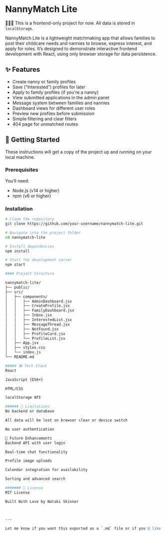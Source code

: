 # NannyMatch Lite

👩🏽‍💻 This is a frontend-only project for now. All data is stored in `localStorage`.

NannyMatch Lite is a lightweight matchmaking app that allows families to post their childcare needs and nannies to browse, express interest, and apply for roles. It’s designed to demonstrate interactive frontend development with React, using only browser storage for data persistence.

## ✨ Features

- Create nanny or family profiles
- Save (“Interested”) profiles for later
- Apply to family profiles (if you're a nanny)
- View submitted applications in the admin panel
- Message system between families and nannies
- Dashboard views for different user roles
- Preview new profiles before submission
- Simple filtering and clear filters
- 404 page for unmatched routes

## 📁 Getting Started

These instructions will get a copy of the project up and running on your local machine.

### Prerequisites

You’ll need:

- Node.js (v14 or higher)
- npm (v6 or higher)

### Installation

```bash
# Clone the repository
git clone https://github.com/your-username/nannymatch-lite.git

# Navigate into the project folder
cd nannymatch-lite

# Install dependencies
npm install

# Start the development server
npm start

#### Project Structure

nannymatch-lite/
├── public/
├── src/
│   ├── components/
│   │   ├── AdminDashboard.jsx
│   │   ├── CreateProfile.jsx
│   │   ├── FamilyDashboard.jsx
│   │   ├── Inbox.jsx
│   │   ├── InterestedList.jsx
│   │   ├── MessageThread.jsx
│   │   ├── NotFound.jsx
│   │   ├── ProfileCard.jsx
│   │   └── ProfileList.jsx
│   ├── App.jsx
│   ├── styles.css
│   └── index.js
└── README.md

##### 🛠 Tech Stack
React

JavaScript (ES6+)

HTML/CSS

localStorage API

###### 🚧 Limitations
No backend or database

All data will be lost on browser clear or device switch

No user authentication

🧠 Future Enhancements
Backend API with user login

Real-time chat functionality

Profile image uploads

Calendar integration for availability

Sorting and advanced search

####### 📃 License
MIT License

Built With Love by Nataki Skinner



---

Let me know if you want this exported as a `.md` file or if you'd like to include badges, screenshots, or a demo GIF later.
```
